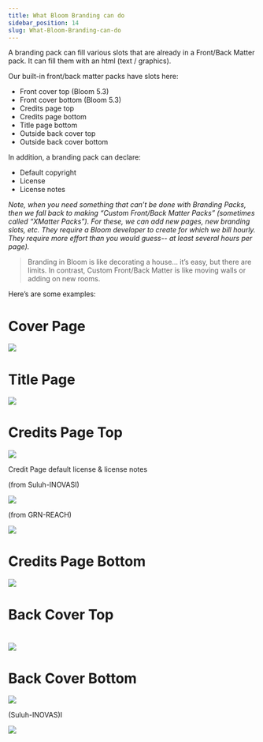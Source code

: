 ```yaml
---
title: What Bloom Branding can do
sidebar_position: 14
slug: What-Bloom-Branding-can-do
---
```




A branding pack can fill various slots that are already in a Front/Back Matter pack. It can fill them with an html (text / graphics).


Our built-in front/back matter packs have slots here:

- Front cover top (Bloom 5.3)
- Front cover bottom (Bloom 5.3)
- Credits page top
- Credits page bottom
- Title page bottom
- Outside back cover top
- Outside back cover bottom

In addition, a branding pack can declare:

- Default copyright
- License
- License notes

_Note, when you need something that can’t be done with Branding Packs, then we fall back to making “Custom Front/Back Matter Packs” (sometimes called “XMatter Packs”). For these, we can add new pages, new branding slots, etc. They require a Bloom developer to create for which we bill hourly. They require more effort than you would guess-- at least several hours per page)._


<div class='notion-row'>
<div class='notion-column'>

> Branding in Bloom is like decorating a house… it’s easy, but there are limits. In contrast, Custom Front/Back Matter is like moving walls or adding on new rooms.

</div>
</div>


Here’s are some examples:


# Cover Page


![](./1391013552.png)


# Title Page


![](./1388812775.png)


# Credits Page Top


<div class='notion-row'>

</div>


![](./1685747876.png)


Credit Page default license & license notes


<div class='notion-row'>

</div>


(from Suluh-INOVASI)


![](./1126047446.png)


(from GRN-REACH)


![](./796665851.png)


# Credits Page Bottom


![](./1221891027.png)


# Back Cover Top


# 


![](./841236590.png)


# Back Cover Bottom


![](./1092284197.png)


(Suluh-INOVAS)I


![](./1498537535.png)

